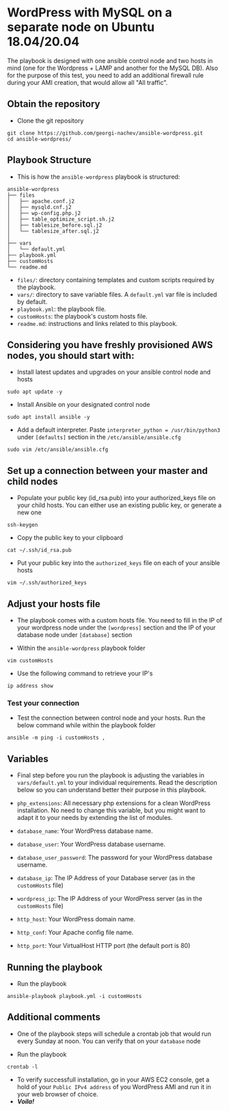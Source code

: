 # WordPress with MySQL on a separate node on Ubuntu 18.04/20.04

The playbook is designed with one ansible control node and two hosts in mind (one for the Wordpress + LAMP and another for the MySQL DB). Also for the purpose of this test, you need to add an additional firewall rule during your AMI creation, that would allow all "All traffic".

## Obtain the repository

- Clone the git repository
```shell
git clone https://github.com/georgi-nachev/ansible-wordpress.git
cd ansible-wordpress/
``` 

## Playbook Structure

- This is how the `ansible-wordpress` playbook is structured:

```
ansible-wordpress
├── files
│   ├── apache.conf.j2
│   ├── mysqld.cnf.j2
│   ├── wp-config.php.j2
│   ├── table_optimize_script.sh.j2
│   ├── tablesize_before.sql.j2
│   └── tablesize_after.sql.j2
│
├── vars
│   └── default.yml
├── playbook.yml
├── customHosts
└── readme.md
```
- `files/`: directory containing templates and custom scripts required by the playbook.
- `vars/`: directory to save variable files. A `default.yml` var file is included by default.
- `playbook.yml`: the playbook file.
- `customHosts`: the playbook's custom hosts file.
- `readme.md`: instructions and links related to this playbook.

## Considering you have freshly provisioned AWS nodes, you should start with:

- Install latest updates and upgrades on your ansible control node and hosts
```shell
sudo apt update -y
```
- Install Ansible on your designated control node
```shell
sudo apt install ansible -y
```
- Add a default interpreter. Paste `interpreter_python = /usr/bin/python3` under `[defaults]` section in the `/etc/ansible/ansible.cfg`
```shell
sudo vim /etc/ansible/ansible.cfg
```

## Set up a connection between your master and child nodes 

- Populate your public key (id_rsa.pub) into your authorized_keys file on your child hosts. You can either use an existing public key, or generate a new one 
 ```shell
 ssh-keygen
 ```
 - Copy the public key to your clipboard
 ```shell
cat ~/.ssh/id_rsa.pub
```
- Put your public key into the `authorized_keys` file on each of your ansible hosts
```shell
vim ~/.ssh/authorized_keys
```

## Adjust your hosts file

- The playbook comes with a custom hosts file. You need to fill in the IP of your wordpress node under the `[wordpress]` section and the IP of your database node under `[database]` section

- Within the `ansible-wordpress` playbook folder
```shell
vim customHosts
```

- Use the following command to retrieve your IP's
```shell
ip address show
```

### Test your connection

- Test the connection between control node and your hosts. Run the below command while within the playbook folder
```shell
ansible -m ping -i customHosts ,
```

## Variables

- Final step before you run the playbook is adjusting the variables in `vars/default.yml` to your individual requirements. Read the description below so you can understand better their purpose in this playbook.

- `php_extensions`:  All necessary php extensions for a clean WordPress installation. No need to change this variable, but you might want to adapt it to your needs by extending the list of modules.  
- `database_name`: Your WordPress database name.
- `database_user`: Your WordPress database username.
- `database_user_password`: The password for your WordPress database username.
- `database_ip`: The IP Address of your Database server (as in the `customHosts` file)
- `wordpress_ip`: The IP Address of your WordPress server (as in the `customHosts` file)
- `http_host`: Your WordPress domain name.
- `http_conf`: Your Apache config file name.
- `http_port`: Your VirtualHost HTTP port (the default port is 80)

## Running the playbook

- Run the playbook
```shell
ansible-playbook playbook.yml -i customHosts
```
## Additional comments

- One of the playbook steps will schedule a crontab job that would run every Sunday at noon. You can verify that on your `database` node

- Run the playbook
```shell
crontab -l
```

- To verify successfull installation, go in your AWS EC2 console, get a hold of your `Public IPv4 address` of you WordPress AMI and run it in your web browser of choice.
- ***Voila!***
